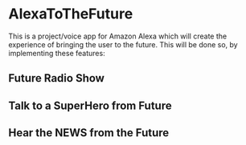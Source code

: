 # AlexaToTheFuture
This is a project/voice app for Amazon Alexa which will create the experience of bringing the user to the future.
This will be done so, by implementing these features:
## Future Radio Show
## Talk to a SuperHero from Future
## Hear the NEWS from the Future
